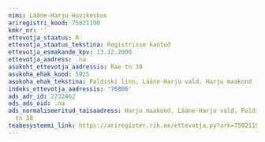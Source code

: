 ```yaml
---
nimi: Lääne-Harju Huvikeskus
ariregistri_kood: 75021190
kmkr_nr: ''
ettevotja_staatus: R
ettevotja_staatus_tekstina: Registrisse kantud
ettevotja_esmakande_kpv: 13.12.2000
ettevotja_aadress: .na
asukoht_ettevotja_aadressis: Rae tn 38
asukoha_ehak_kood: 5925
asukoha_ehak_tekstina: Paldiski linn, Lääne-Harju vald, Harju maakond
indeks_ettevotja_aadressis: '76806'
ads_adr_id: 2732462
ads_ads_oid: .na
ads_normaliseeritud_taisaadress: Harju maakond, Lääne-Harju vald, Paldiski linn, Rae
  tn 38
teabesysteemi_link: https://ariregister.rik.ee/ettevotja.py?ark=75021190&ref=rekvisiidid
---
```

